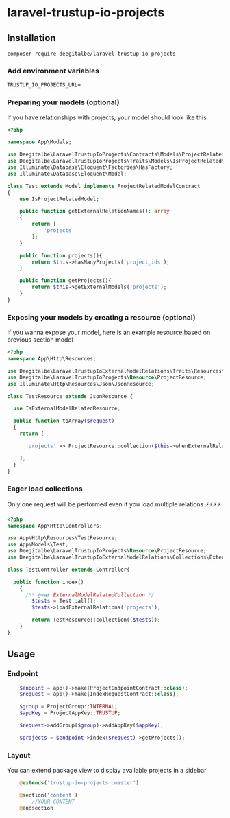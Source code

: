 # laravel-trustup-io-projects

## Installation

```shell
composer require deegitalbe/laravel-trustup-io-projects
```

### Add environment variables

```shell
TRUSTUP_IO_PROJECTS_URL=

```

### Preparing your models (optional)

If you have relationships with projects, your model should look like this

```php
<?php

namespace App\Models;

use Deegitalbe\LaravelTrustupIoProjects\Contracts\Models\ProjectRelatedModelContract;
use Deegitalbe\LaravelTrustupIoProjects\Traits\Models\IsProjectRelatedModel;
use Illuminate\Database\Eloquent\Factories\HasFactory;
use Illuminate\Database\Eloquent\Model;

class Test extends Model implements ProjectRelatedModelContract
{
    use IsProjectRelatedModel;

    public function getExternalRelationNames(): array
    {
        return [
            'projects'
        ];
    }

    public function projects(){
        return $this->hasManyProjects('project_ids');
    }

    public function getProjects(){
        return $this->getExternalModels('projects');
    }
}

```

### Exposing your models by creating a resource (optional)

If you wanna expose your model, here is an example resource based on previous section model

```php
<?php
namespace App\Http\Resources;

use Deegitalbe\LaravelTrustupIoExternalModelRelations\Traits\Resources\IsExternalModelRelatedResource;
use Deegitalbe\LaravelTrustupIoProjects\Resource\ProjectResource;
use Illuminate\Http\Resources\Json\JsonResource;

class TestResource extends JsonResource {

  use IsExternalModelRelatedResource;

  public function toArray($request)
  {
    return [

      'projects' => ProjectResource::collection($this->whenExternalRelationLoaded('projects'))

    ];
  }
}
```

### Eager load collections

Only one request will be performed even if you load multiple relations ⚡⚡⚡⚡

```php
<?php
namespace App\Http\Controllers;

use App\Http\Resources\TestResource;
use App\Models\Test;
use Deegitalbe\LaravelTrustupIoProjects\Resource\ProjectResource;
use Deegitalbe\LaravelTrustupIoExternalModelRelations\Collections\ExternalModelRelatedCollection;

class TestController extends Controller{

  public function index()
    {
      /** @var ExternalModelRelatedCollection */
        $tests = Test::all();
        $tests->loadExternalRelations('projects');

        return TestResource::collection(($tests));
    }
}
```

## Usage

### Endpoint

```php
    $enpoint = app()->make(ProjectEndpointContract::class);
    $request = app()->make(IndexRequestContract::class);

    $group = ProjectGroup::INTERNAL;
    $appKey = ProjectAppKey::TRUSTUP;

    $request->addGroup($group)->addAppKey($appKey);

    $projects = $endpoint->index($request)->getProjects();
```

### Layout

You can extend package view to display available projects in a sidebar

```php
    @extends('trustup-io-projects::master')

    @section('content')
        //YOUR CONTENT
    @endsection
```
